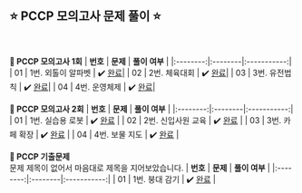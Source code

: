 ## ⭐️ PCCP 모의고사 문제 풀이 ⭐️ 

<br>

<!-- 💭 [진행 중]  ✔️ [완료] -->

**📗 PCCP 모의고사 1회**
| **번호** | **문제** | **풀이 여부** |
|:--------:|:--------|:-----------:|
| 01 | 1번. 외톨이 알파벳 | ✔️ [완료](https://github.com/yuuforest/Programmers/blob/main/PCCP%20%EB%AA%A8%EC%9D%98%EA%B3%A0%EC%82%AC/%EC%99%B8%ED%86%A8%EC%9D%B4%EC%95%8C%ED%8C%8C%EB%B2%B3.py)|
| 02 | 2번. 체육대회 | ✔️ [완료](https://github.com/yuuforest/Programmers/blob/main/PCCP%20%EB%AA%A8%EC%9D%98%EA%B3%A0%EC%82%AC/%EC%B2%B4%EC%9C%A1%EB%8C%80%ED%9A%8C.py)|
| 03 | 3번. 유전법칙 | ✔️ [완료](https://github.com/yuuforest/Programmers/blob/main/PCCP%20%EB%AA%A8%EC%9D%98%EA%B3%A0%EC%82%AC/%EC%9C%A0%EC%A0%84%EB%B2%95%EC%B9%99.py)|
| 04 | 4번. 운영체제 | ✔️ [완료](https://github.com/yuuforest/Programmers/blob/main/PCCP%20%EB%AA%A8%EC%9D%98%EA%B3%A0%EC%82%AC/%EC%9A%B4%EC%98%81%EC%B2%B4%EC%A0%9C.py)|

**📘 PCCP 모의고사 2회**
| **번호** | **문제** | **풀이 여부** |
|:--------:|:--------|:-----------:|
| 01 | 1번. 실습용 로봇 | ✔️ [완료](https://github.com/yuuforest/Programmers/blob/main/PCCP%20%EB%AA%A8%EC%9D%98%EA%B3%A0%EC%82%AC/%EC%8B%A4%EC%8A%B5%EC%9A%A9%20%EB%A1%9C%EB%B4%87.py) |
| 02 | 2번. 신입사원 교육 | ✔️ [완료](https://github.com/yuuforest/Programmers/blob/main/PCCP%20%EB%AA%A8%EC%9D%98%EA%B3%A0%EC%82%AC/%EC%8B%A0%EC%9E%85%EC%82%AC%EC%9B%90%20%EA%B5%90%EC%9C%A1.py) |
| 03 | 3번. 카페 확장 | ✔️ [완료](https://github.com/yuuforest/Programmers/blob/main/PCCP%20%EB%AA%A8%EC%9D%98%EA%B3%A0%EC%82%AC/%EC%B9%B4%ED%8E%98%20%ED%99%95%EC%9E%A5.py) |
| 04 | 4번. 보물 지도 | ✔️ [완료](https://github.com/yuuforest/Programmers/blob/main/PCCP%20%EB%AA%A8%EC%9D%98%EA%B3%A0%EC%82%AC/%EB%B3%B4%EB%AC%BC%20%EC%A7%80%EB%8F%84.py) |

**📔 PCCP 기출문제**
<br> 문제 제목이 없어서 마음대로 제목을 지어보았습니다.
| **번호** | **문제** | **풀이 여부** |
|:--------:|:--------|:-----------:|
| 01 | 1번. 붕대 감기 | ✔️ [완료](https://github.com/yuuforest/Programmers/blob/main/PCCP%20%EB%AA%A8%EC%9D%98%EA%B3%A0%EC%82%AC/%EB%B6%95%EB%8C%80%20%EA%B0%90%EA%B8%B0.py) |

